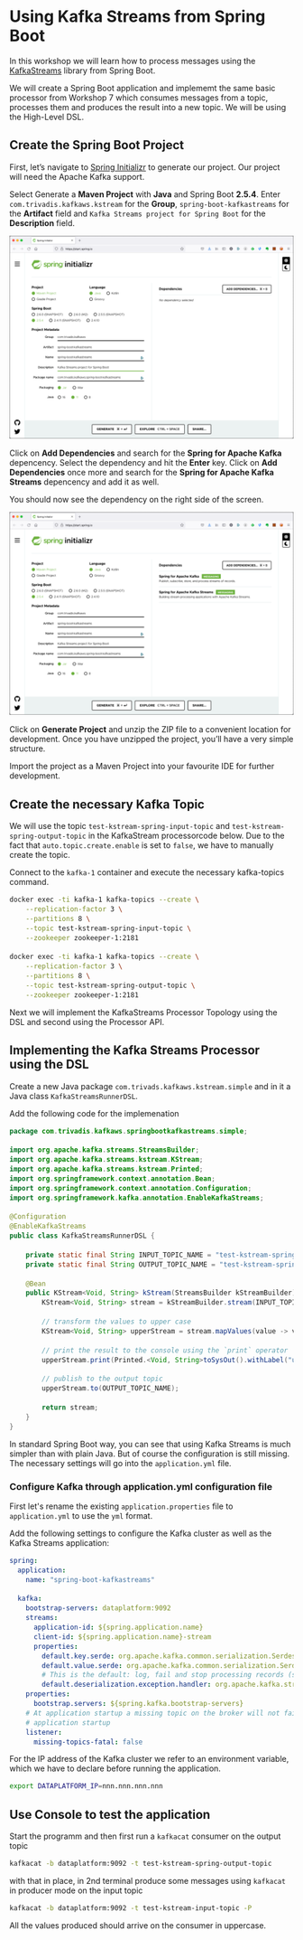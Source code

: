 # Using Kafka Streams from Spring Boot

In this workshop we will learn how to process messages using the [KafkaStreams](https://kafka.apache.org/documentation/streams/) library from Spring Boot. 

We will create a Spring Boot application and implememt the same basic processor from Workshop 7 which consumes messages from a topic, processes them and produces the result into a new topic. We will be using the High-Level DSL.

## Create the Spring Boot Project

First, let’s navigate to [Spring Initializr](https://start.spring.io/) to generate our project. Our project will need the Apache Kafka support. 

Select Generate a **Maven Project** with **Java** and Spring Boot **2.5.4**. Enter `com.trivadis.kafkaws.kstream` for the **Group**, `spring-boot-kafkastreams` for the **Artifact** field and `Kafka Streams project for Spring Boot` for the **Description** field. 

![Alt Image Text](./images/spring-initializr.png "Spring Initializr")

Click on **Add Dependencies** and search for the  **Spring for Apache Kafka** depencency. Select the dependency and hit the **Enter** key. Click on **Add Dependencies** once more and search for the  **Spring for Apache Kafka Streams** depencency and add it as well. 

You should now see the dependency on the right side of the screen.

![Alt Image Text](./images/spring-initializr-with-kafka-dep.png "Spring Initializr")

Click on **Generate Project** and unzip the ZIP file to a convenient location for development. Once you have unzipped the project, you’ll have a very simple structure. 

Import the project as a Maven Project into your favourite IDE for further development. 

## Create the necessary Kafka Topic 

We will use the topic `test-kstream-spring-input-topic` and `test-kstream-spring-output-topic` in the KafkaStream processorcode below. Due to the fact that `auto.topic.create.enable` is set to `false`, we have to manually create the topic. 

Connect to the `kafka-1` container and execute the necessary kafka-topics command. 

```bash
docker exec -ti kafka-1 kafka-topics --create \
    --replication-factor 3 \
    --partitions 8 \
    --topic test-kstream-spring-input-topic \
    --zookeeper zookeeper-1:2181
    
docker exec -ti kafka-1 kafka-topics --create \
    --replication-factor 3 \
    --partitions 8 \
    --topic test-kstream-spring-output-topic \
    --zookeeper zookeeper-1:2181
```

Next we will implement the KafkaStreams Processor Topology using the DSL and second using the Processor API.

## Implementing the Kafka Streams Processor using the DSL

Create a new Java package `com.trivads.kafkaws.kstream.simple` and in it a Java class `KafkaStreamsRunnerDSL`. 

Add the following code for the implemenation

```java
package com.trivadis.kafkaws.springbootkafkastreams.simple;

import org.apache.kafka.streams.StreamsBuilder;
import org.apache.kafka.streams.kstream.KStream;
import org.apache.kafka.streams.kstream.Printed;
import org.springframework.context.annotation.Bean;
import org.springframework.context.annotation.Configuration;
import org.springframework.kafka.annotation.EnableKafkaStreams;

@Configuration
@EnableKafkaStreams
public class KafkaStreamsRunnerDSL {

    private static final String INPUT_TOPIC_NAME = "test-kstream-spring-input-topic";
    private static final String OUTPUT_TOPIC_NAME = "test-kstream-spring-output-topic";

    @Bean
    public KStream<Void, String> kStream(StreamsBuilder kStreamBuilder) {
        KStream<Void, String> stream = kStreamBuilder.stream(INPUT_TOPIC_NAME);

        // transform the values to upper case
        KStream<Void, String> upperStream = stream.mapValues(value -> value.toUpperCase());

        // print the result to the console using the `print` operator
        upperStream.print(Printed.<Void, String>toSysOut().withLabel("upperValue"));

        // publish to the output topic
        upperStream.to(OUTPUT_TOPIC_NAME);

        return stream;
    }
}
```

In standard Spring Boot way, you can see that using Kafka Streams is much simpler than with plain Java. But of course the configuration is still missing. The necessary settings will go into the `application.yml` file.

### Configure Kafka through application.yml configuration file

First let's rename the existing `application.properties` file to `application.yml` to use the `yml` format. 

Add the following settings to configure the Kafka cluster as well as the Kafka Streams application:

```yml
spring:
  application:
    name: "spring-boot-kafkastreams"

  kafka:
    bootstrap-servers: dataplatform:9092
    streams:
      application-id: ${spring.application.name}
      client-id: ${spring.application.name}-stream
      properties:
        default.key.serde: org.apache.kafka.common.serialization.Serdes$VoidSerde
        default.value.serde: org.apache.kafka.common.serialization.Serdes$StringSerde
        # This is the default: log, fail and stop processing records (stop stream)
        default.deserialization.exception.handler: org.apache.kafka.streams.errors.LogAndFailExceptionHandler
    properties:
      bootstrap.servers: ${spring.kafka.bootstrap-servers}
    # At application startup a missing topic on the broker will not fail the
    # application startup
    listener:
      missing-topics-fatal: false
```

For the IP address of the Kafka cluster we refer to an environment variable, which we have to declare before running the application.

```bash
export DATAPLATFORM_IP=nnn.nnn.nnn.nnn
```

## Use Console to test the application

Start the programm and then first run a `kafkacat` consumer on the output topic

```bash
kafkacat -b dataplatform:9092 -t test-kstream-spring-output-topic
```

with that in place, in 2nd terminal produce some messages using `kafkacat` in producer mode on the input topic

```bash
kafkacat -b dataplatform:9092 -t test-kstream-input-topic -P
```

All the values produced should arrive on the consumer in uppercase.

